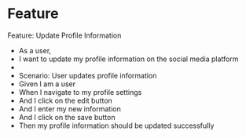 # Feature

Feature: Update Profile Information
*   As a user,
*   I want to update my profile information on the social media platform
* 
* Scenario: User updates profile information
*   Given I am a user
*   When I navigate to my profile settings
*   And I click on the edit button
*   And I enter my new information
*   And I click on the save button
*   Then my profile information should be updated successfully